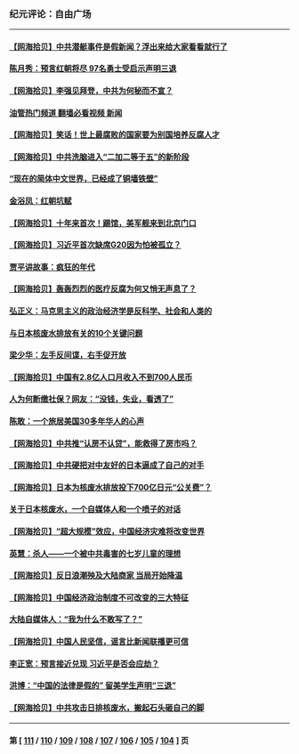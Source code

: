 ### 纪元评论：自由广场
---
#### [【网海拾贝】中共潜艇事件是假新闻？浮出来给大家看看就行了](../../pages/nsc993/n14072866.md?09140330) 
#### [陈月秀：预言红朝将尽 97名勇士受启示声明三退](../../pages/nsc993/n14072273.md?09140330) 
#### [【网海拾贝】李强见拜登，中共为何秘而不宣？](../../pages/nsc993/n14071986.md?09140330) 
#### [油管热门频道 翻墙必看视频 新闻](ok?09140330)
#### [【网海拾贝】笑话！世上最腐败的国家要为别国培养反腐人才](../../pages/nsc993/n14071358.md?09140330) 
#### [【网海拾贝】中共洗脑进入“二加二等于五”的新阶段](../../pages/nsc993/n14070879.md?09140330) 
#### [“现在的简体中文世界，已经成了铜墙铁壁”](../../pages/nsc993/n14070133.md?09140330) 
#### [金浴凤：红朝坑赋](../../pages/nsc993/n14070310.md?09140330) 
#### [【网海拾贝】十年来首次！踢馆，美军舰来到北京门口](../../pages/nsc993/n14069484.md?09140330) 
#### [【网海拾贝】习近平首次缺席G20因为怕被孤立？](../../pages/nsc993/n14068712.md?09140330) 
#### [贾平讲故事：疯狂的年代](../../pages/nsc993/n14068340.md?09140330) 
#### [【网海拾贝】轰轰烈烈的医疗反腐为何又悄无声息了？](../../pages/nsc993/n14067969.md?09140330) 
#### [弘正义：马克思主义的政治经济学是反科学、社会和人类的](../../pages/nsc993/n14067868.md?09140330) 
#### [与日本核废水排放有关的10个关键问题](../../pages/nsc993/n14067276.md?09140330) 
#### [梁少华：左手反间谍，右手促开放](../../pages/nsc993/n14067237.md?09140330) 
#### [【网海拾贝】中国有2.8亿人口月收入不到700人民币](../../pages/nsc993/n14066723.md?09140330) 
#### [人为何断缴社保？网友：“没钱，失业，看透了”](../../pages/nsc993/n14066717.md?09140330) 
#### [陈敢：一个旅居美国30多年华人的心声](../../pages/nsc993/n14066659.md?09140330) 
#### [【网海拾贝】中共推“认房不认贷”，能救得了房市吗？](../../pages/nsc993/n14066238.md?09140330) 
#### [【网海拾贝】中共硬把对中友好的日本逼成了自己的对手](../../pages/nsc993/n14065888.md?09140330) 
#### [【网海拾贝】日本为核废水排放投下700亿日元“公关费”？](../../pages/nsc993/n14065145.md?09140330) 
#### [关于日本核废水，一个自媒体人和一个喷子的对话](../../pages/nsc993/n14065097.md?09140330) 
#### [【网海拾贝】“超大规模”效应，中国经济灾难将改变世界](../../pages/nsc993/n14064501.md?09140330) 
#### [英慧：杀人——一个被中共毒害的七岁儿童的理想](../../pages/nsc993/n14064305.md?09140330) 
#### [【网海拾贝】反日浪潮殃及大陆商家 当局开始降温](../../pages/nsc993/n14063798.md?09140330) 
#### [【网海拾贝】中国经济政治制度不可改变的三大特征](../../pages/nsc993/n14063134.md?09140330) 
#### [大陆自媒体人：“我为什么不敢写了？”](../../pages/nsc993/n14063157.md?09140330) 
#### [【网海拾贝】中国人民坚信，谣言比新闻联播更可信](../../pages/nsc993/n14062543.md?09140330) 
#### [李正宽：预言接近兑现 习近平是否会应劫？](../../pages/nsc993/n14061898.md?09140330) 
#### [洪博：“中国的法律是假的” 留美学生声明“三退”](../../pages/nsc993/n14062281.md?09140330) 
#### [【网海拾贝】中共攻击日排核废水，搬起石头砸自己的脚](../../pages/nsc993/n14061890.md?09140330) 

---
#### 第 [ [111](./111.md?09140330) / [110](./110.md?09140330) / [109](./109.md?09140330) / [108](./108.md?09140330) / [107](./107.md?09140330) / [106](./106.md?09140330) / [105](./105.md?09140330) / [104](./104.md?09140330) ] 页

